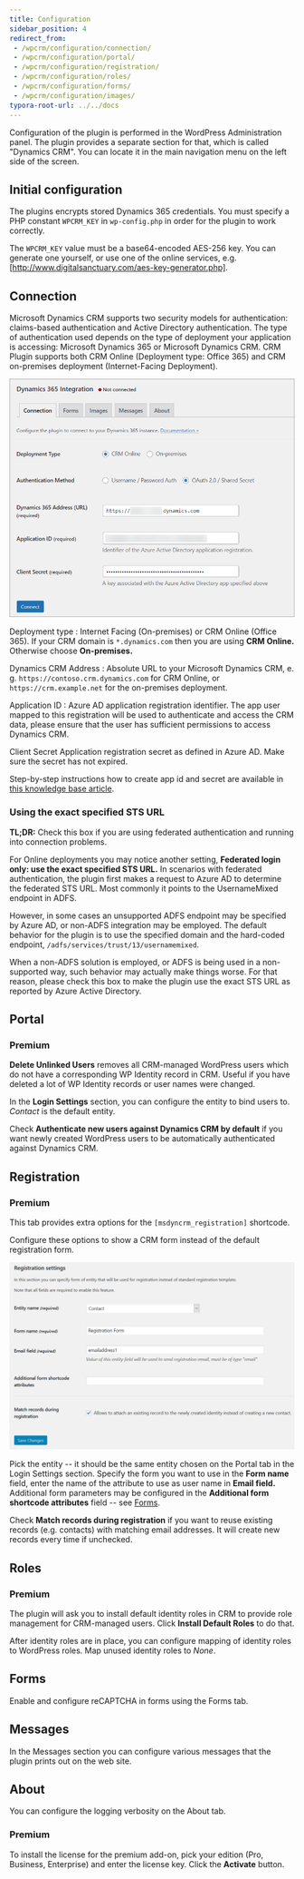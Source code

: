 ```yaml
---
title: Configuration
sidebar_position: 4
redirect_from:
 - /wpcrm/configuration/connection/
 - /wpcrm/configuration/portal/
 - /wpcrm/configuration/registration/
 - /wpcrm/configuration/roles/
 - /wpcrm/configuration/forms/
 - /wpcrm/configuration/images/
typora-root-url: ../../docs
---
```


Configuration of the plugin is performed in the WordPress Administration panel. The plugin provides a separate section for that, which is called "Dynamics CRM". You can locate it in the main navigation menu on the left side of the screen.

## Initial configuration

The plugins encrypts stored Dynamics 365 credentials. You must specify a PHP constant `WPCRM_KEY` in `wp-config.php` in order for the plugin to work correctly.

The `WPCRM_KEY` value must be a base64-encoded AES-256 key. You can generate one yourself, or use one of the online services, e.g. [http://www.digitalsanctuary.com/aes-key-generator.php].

## Connection

Microsoft Dynamics CRM supports two security models for authentication: claims-based authentication and Active Directory authentication. The type of authentication used depends on the type of deployment your application is accessing: Microsoft Dynamics 365 or Microsoft Dynamics CRM. CRM Plugin supports both CRM Online (Deployment type: Office 365) and CRM on-premises deployment (Internet-Facing Deployment).

![Dynamics 365 Connection settings](./img/new-auth.png)

Deployment type
: Internet Facing (On-premises) or CRM Online (Office 365). If your CRM domain is `*.dynamics.com` then you are using **CRM Online.** Otherwise choose **On-premises.**

Dynamics CRM Address
: Absolute URL to your Microsoft Dynamics CRM, e. g. `https://contoso.crm.dynamics.com` for CRM Online, or `https://crm.example.net` for the on-premises deployment.

Application ID
: Azure AD application registration identifier. The app user mapped to this registration will be used to authenticate and access the CRM data, please ensure that the user has sufficient permissions to access Dynamics CRM.

Client Secret
 Application registration secret as defined in Azure AD. Make sure the secret has not expired.

Step-by-step instructions how to create app id and secret are available in [this knowledge base article](https://alexacrm.com/kb/plugin/config/oauth-setup/).

### Using the exact specified STS URL

**TL;DR:** Check this box if you are using federated authentication and running into connection problems.

For Online deployments you may notice another setting, **Federated login only: use the exact specified STS URL.** In scenarios with federated authentication, the plugin first makes a request to Azure AD to determine the federated STS URL. Most commonly it points to the UsernameMixed endpoint in ADFS. 

However, in some cases an unsupported ADFS endpoint may be specified by Azure AD, or non-ADFS integration may be employed. The default behavior for the plugin is to use the specified domain and the hard-coded endpoint, `/adfs/services/trust/13/usernamemixed`.

When a non-ADFS solution is employed, or ADFS is being used in a non-supported way, such behavior may actually make things worse. For that reason, please check this box to make the plugin use the exact STS URL as reported by Azure Active Directory.

## Portal
<div style={{ padding: '3px', backgroundColor: 'gold' }}>
    <h3>Premium</h3>
</div> 

**Delete Unlinked Users** removes all CRM-managed WordPress users which do not have a corresponding WP Identity record in CRM. Useful if you have deleted a lot of WP Identity records or user names were changed.  

In the **Login Settings** section, you can configure the entity to bind users to. *Contact* is the default entity.

Check **Authenticate new users against Dynamics CRM by default** if you want newly created WordPress users to be automatically authenticated against Dynamics CRM.

## Registration
<div style={{ padding: '3px', backgroundColor: 'gold' }}>
    <h3>Premium</h3>
</div> 

This tab provides extra options for the `[msdyncrm_registration]` shortcode.

Configure these options to show a CRM form instead of the default registration form. 

![Registration settings screen](./img/registration-options.png)

Pick the entity -- it should be the same entity chosen on the Portal tab in the Login Settings section. Specify the form you want to use in the **Form name** field, enter the name of the attribute to use as user name in **Email field.** Additional form parameters may be configured in the **Additional form shortcode attributes** field -- see [Forms](/wpcrm/docs/forms.md).

Check **Match records during registration** if you want to reuse existing records (e.g. contacts) with matching email addresses. It will create new records every time if unchecked. 

## Roles
<div style={{ padding: '3px', backgroundColor: 'gold' }}>
    <h3>Premium</h3>
</div> 

The plugin will ask you to install default identity roles in CRM to provide role management for CRM-managed users. Click **Install Default Roles** to do that.

After identity roles are in place, you can configure mapping of identity roles to WordPress roles. Map unused identity roles to *None*.

## Forms

Enable and configure reCAPTCHA in forms using the Forms tab.

## Messages

In the Messages section you can configure various messages that the plugin prints out on the web site.

## About

You can configure the logging verbosity on the About tab.

<div style={{ padding: '3px', backgroundColor: 'gold' }}>
    <h3>Premium</h3>
</div> 

To install the license for the premium add-on, pick your edition (Pro, Business, Enterprise) and enter the license key. Click the **Activate** button.
